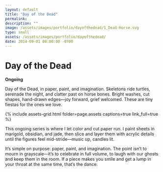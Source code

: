 ```yaml
---
layout: default
title: "Day of the Dead"
permalink: 
description: ""
image: /assets/images/portfolio/dayofthedead/1_Dead-Horse.svg
type: small  
assets: /assets/images/portfolio/dayofthedead/  
date: 2014-09-01 08:00:00 -0700
---
```


# Day of the Dead  
**Ongoing**  

Day of the Dead, in paper, paint, and imagination. Skeletons ride turtles, serenade the night, and clatter past on horse bones. Bright washes, cut shapes, hand-drawn edges—joy forward, grief welcomed. These are tiny fiestas for the ones we love.  

{% include assets-grid.html folder=page.assets captions=true link_full=true %}  

This ongoing series is where I let color and cut paper run. I paint sheets in marigold, obsidian, and jade, then slice and layer them with acrylic details until the figures feel mid-stride—music up, candles lit.  

It’s simple on purpose: paper, paint, and imagination. The point isn’t to mourn in grayscale—it’s to celebrate in full volume, to laugh with our ghosts and keep them in the room. If a piece makes you smile and get a lump in your throat at the same time, that’s the dance.
